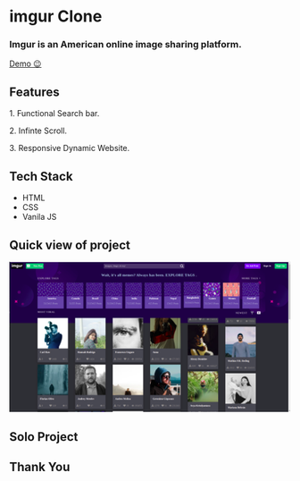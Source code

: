 # imgur Clone

<h3>Imgur is an American online image sharing platform.</h3>

<a href="https://bhaskarkrp.github.io/imgur/" target="_blank">Demo 😉</a>

## Features
<p>1. Functional Search bar.</p>
<p>2. Infinte Scroll.</p>
<p>3. Responsive Dynamic Website.</p>

## Tech Stack
<ul>
  <li>HTML</li>
  <li>CSS</li>
  <li>Vanila JS</li>
</ul>

## Quick view of project
<img src="https://github.com/bhaskarkrp/imgur/blob/master/images/Screenshot%20from%202022-04-17%2019-57-15.png"/>

## Solo Project

## Thank You

